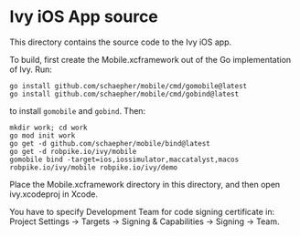 # Ivy iOS App source

This directory contains the source code to the Ivy iOS app.

To build, first create the Mobile.xcframework out of the Go
implementation of Ivy. Run:

```
go install github.com/schaepher/mobile/cmd/gomobile@latest
go install github.com/schaepher/mobile/cmd/gobind@latest
```

to install `gomobile` and `gobind`. Then:

```
mkdir work; cd work
go mod init work
go get -d github.com/schaepher/mobile/bind@latest
go get -d robpike.io/ivy/mobile
gomobile bind -target=ios,iossimulator,maccatalyst,macos robpike.io/ivy/mobile robpike.io/ivy/demo
```

Place the Mobile.xcframework directory in this directory, and
then open ivy.xcodeproj in Xcode.

You have to specify Development Team for code signing certificate in:
Project Settings -> Targets -> Signing & Capabilities -> Signing -> Team.
